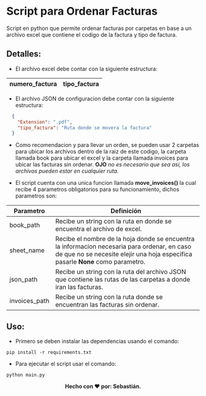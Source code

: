 # Script para Ordenar Facturas

Script en python que permite ordenar facturas por carpetas en base a un archivo excel que contiene el codigo de la factura y tipo de factura.

## Detalles:

- El archivo excel debe contar con la siguiente estructura:

| numero_factura | tipo_factura |
| --- | --- |

- El archivo JSON de configuracion debe contar con la siguiente estructura:

```JSON
  {
    "Extension": ".pdf",
    "tipo_factura": "Ruta donde se movera la factura"
  }
```

- Como recomendacion y para llevar un orden, se pueden usar 2 carpetas para ubicar los archivos dentro de la raiz de este codigo, la carpeta llamada book para ubicar el excel y la carpeta llamada invoices para ubicar las facturas sin ordenar. **OJO** *no es necesario que sea asi, los archivos pueden estar en cualquier ruta.*

- El script cuenta con una unica funcion llamada **move_invoices()** la cual recibe 4 parametros obligatorios para su funcionamiento, dichos parametros son:

| Parametro | Definición |
| --- | --- |
| book_path | Recibe un string con la ruta en donde se encuentra el archivo de excel. |
| sheet_name | Recibe el nombre de la hoja donde se encuentra la informacion necesaria para ordenar, en caso de que no se necesite elejir una hoja especifica pasarle **None** como parametro. |
| json_path | Recibe un string con la ruta del archivo JSON que contiene las rutas de las carpetas a donde iran las facturas. |
| invoices_path | Recibe un string con la ruta donde se encuentran las facturas sin ordenar. |



## Uso:

- Primero se deben instalar las dependencias usando el comando:

```
pip install -r requirements.txt
```

- Para ejecutar el script usar el comando:

```
python main.py
```

<p align="center">
  <b>Hecho con ❤️ por: Sebastián. </b>
</p>
